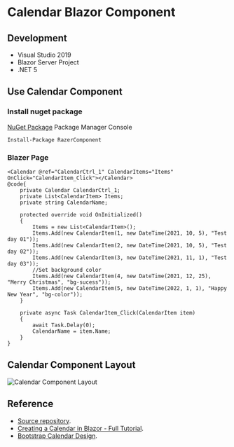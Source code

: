 # Calendar Blazor Component
## Development
- Visual Studio 2019
- Blazor Server Project
- .NET 5

## Use Calendar Component

### Install nuget package

[NuGet Package](https://www.nuget.org/packages/RazerComponent)
Package Manager Console
```
Install-Package RazerComponent
```

### Blazer Page

```
<Calendar @ref="CalendarCtrl_1" CalendarItems="Items" OnClick="CalendarItem_Click"></Calendar>
@code{ 
    private Calendar CalendarCtrl_1;
    private List<CalendarItem> Items;
    private string CalendarName;

    protected override void OnInitialized()
    {
        Items = new List<CalendarItem>();
        Items.Add(new CalendarItem(1, new DateTime(2021, 10, 5), "Test day 01"));
        Items.Add(new CalendarItem(2, new DateTime(2021, 10, 5), "Test day 02"));
        Items.Add(new CalendarItem(3, new DateTime(2021, 11, 1), "Test day 03"));
        //Set background color
        Items.Add(new CalendarItem(4, new DateTime(2021, 12, 25), "Merry Christmas", "bg-sucess"));
        Items.Add(new CalendarItem(5, new DateTime(2022, 1, 1), "Happy New Year", "bg-color"));
    }

    private async Task CalendarItem_Click(CalendarItem item)
    {
        await Task.Delay(0);
        CalendarName = item.Name;
    }
}
```


## Calendar Component Layout

![Calendar Component Layout](https://i.imgur.com/ue4Yg03.png)


## Reference

- [Source repository](https://github.com/robinli/CalendarBlazorComponent).
- [Creating a Calendar in Blazor - Full Tutorial](https://youtu.be/33klf8M5JAA).
- [Bootstrap Calendar Design](https://bootsnipp.com/snippets/M3jmA).

